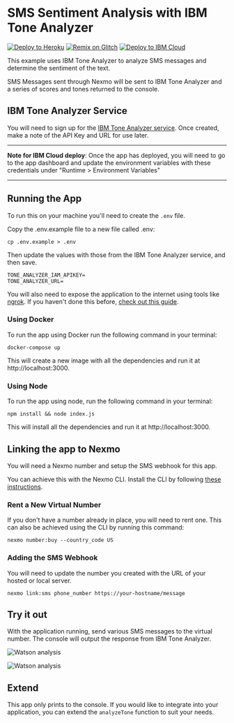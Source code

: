 # SMS Sentiment Analysis with IBM Tone Analyzer

[![Deploy to Heroku](https://www.herokucdn.com/deploy/button.svg)](https://nexmo.dev/ibm-nexmo-sms-analysis-heroku) [![Remix on Glitch](https://cdn.glitch.com/2703baf2-b643-4da7-ab91-7ee2a2d00b5b%2Fremix-button.svg)](https://nexmo.dev/ibm-nexmo-sms-analysis-glitchremix) [![Deploy to IBM Cloud](https://cloud.ibm.com/devops/setup/deploy/button.png)](https://nexmo.dev/ibm-nexmo-sms-analysis-ibmcloud)

This example uses IBM Tone Analyzer to analyze SMS messages and determine the sentiment of the text.

SMS Messages sent through Nexmo will be sent to IBM Tone Analyzer and a series of scores and tones returned to the console.

## IBM Tone Analyzer Service

You will need to sign up for the [IBM Tone Analyzer service](https://console.bluemix.net/catalog/services/tone-analyzer). Once created, make a note of the API Key and URL for use later.

---

**Note for IBM Cloud deploy**: Once the app has deployed, you will need to go to the app dashboard and update the environment variables with these credentials under "Runtime > Environment Variables"

---

## Running the App

To run this on your machine you'll need to create the `.env` file.

Copy the .env.example file to a new file called .env:

```
cp .env.example > .env
```

Then update the values with those from the IBM Tone Analyzer service, and then save.

```
TONE_ANALYZER_IAM_APIKEY=
TONE_ANALYZER_URL=
```

You will also need to expose the application to the internet using tools like [ngrok](https://ngrok.com/). If you haven't done this before, [check out this guide](https://www.nexmo.com/blog/2017/07/04/local-development-nexmo-ngrok-tunnel-dr/).

### Using Docker

To run the app using Docker run the following command in your terminal:

```
docker-compose up
```

This will create a new image with all the dependencies and run it at http://localhost:3000.

### Using Node

To run the app using node, run the following command in your terminal:

```
npm install && node index.js
```

This will install all the dependencies and run it at http://localhost:3000.

## Linking the app to Nexmo

You will need a Nexmo number and setup the SMS webhook for this app.

You can achieve this with the Nexmo CLI. Install the CLI by following [these instructions](https://github.com/Nexmo/nexmo-cli#installation).

### Rent a New Virtual Number

If you don't have a number already in place, you will need to rent one. This can also be achieved using the CLI by running this command:

```
nexmo number:buy --country_code US
```

### Adding the SMS Webhook

You will need to update the number you created with the URL of your hosted or local server.

```
nexmo link:sms phone_number https://your-hostname/message
```

## Try it out

With the application running, send various SMS messages to the virtual number.  The console will output the response from IBM Tone Analyzer.

![Watson analysis](https://github.com/nexmo-community/sms-sentiment-watson/blob/master/sms.png?raw=true)

![Watson analysis](https://github.com/nexmo-community/sms-sentiment-watson/blob/master/emotion-analysis.png?raw=true)

## Extend
This app only prints to the console. If you would like to integrate into your application, you can extend the `analyzeTone` function to suit your needs.
